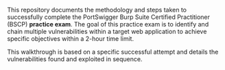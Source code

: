 This repository documents the methodology and steps taken to successfully complete the PortSwigger Burp Suite Certified Practitioner (BSCP) **practice exam**. The goal of this practice exam is to identify and chain multiple vulnerabilities within a target web application to achieve specific objectives within a 2-hour time limit.

This walkthrough is based on a specific successful attempt and details the vulnerabilities found and exploited in sequence.

